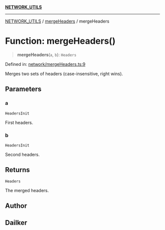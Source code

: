 [**NETWORK_UTILS**](../../README.md)

***

[NETWORK_UTILS](../../README.md) / [mergeHeaders](../README.md) / mergeHeaders

# Function: mergeHeaders()

> **mergeHeaders**(`a`, `b`): `Headers`

Defined in: [network/mergeHeaders.ts:9](https://github.com/dailker/everyutil-js/blob/7799f3f003cb23f425be3f1c83c38483e2648188/src/network/mergeHeaders.ts#L9)

Merges two sets of headers (case-insensitive, right wins).

## Parameters

### a

`HeadersInit`

First headers.

### b

`HeadersInit`

Second headers.

## Returns

`Headers`

The merged headers.

## Author

## Dailker

